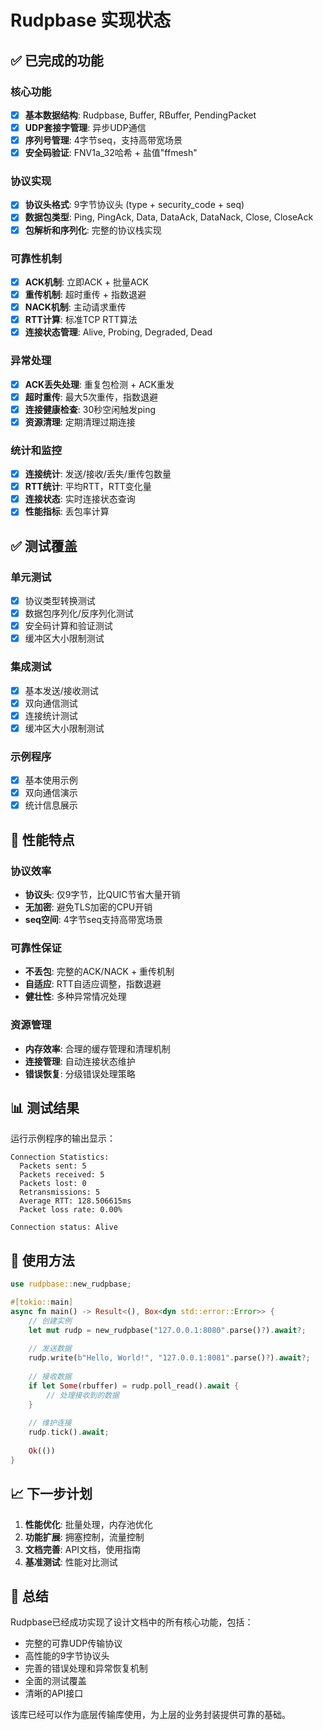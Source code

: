 # Rudpbase 实现状态

## ✅ 已完成的功能

### 核心功能
- [x] **基本数据结构**: Rudpbase, Buffer, RBuffer, PendingPacket
- [x] **UDP套接字管理**: 异步UDP通信
- [x] **序列号管理**: 4字节seq，支持高带宽场景
- [x] **安全码验证**: FNV1a_32哈希 + 盐值"ffmesh"

### 协议实现
- [x] **协议头格式**: 9字节协议头 (type + security_code + seq)
- [x] **数据包类型**: Ping, PingAck, Data, DataAck, DataNack, Close, CloseAck
- [x] **包解析和序列化**: 完整的协议栈实现

### 可靠性机制
- [x] **ACK机制**: 立即ACK + 批量ACK
- [x] **重传机制**: 超时重传 + 指数退避
- [x] **NACK机制**: 主动请求重传
- [x] **RTT计算**: 标准TCP RTT算法
- [x] **连接状态管理**: Alive, Probing, Degraded, Dead

### 异常处理
- [x] **ACK丢失处理**: 重复包检测 + ACK重发
- [x] **超时重传**: 最大5次重传，指数退避
- [x] **连接健康检查**: 30秒空闲触发ping
- [x] **资源清理**: 定期清理过期连接

### 统计和监控
- [x] **连接统计**: 发送/接收/丢失/重传包数量
- [x] **RTT统计**: 平均RTT，RTT变化量
- [x] **连接状态**: 实时连接状态查询
- [x] **性能指标**: 丢包率计算

## ✅ 测试覆盖

### 单元测试
- [x] 协议类型转换测试
- [x] 数据包序列化/反序列化测试
- [x] 安全码计算和验证测试
- [x] 缓冲区大小限制测试

### 集成测试
- [x] 基本发送/接收测试
- [x] 双向通信测试
- [x] 连接统计测试
- [x] 缓冲区大小限制测试

### 示例程序
- [x] 基本使用示例
- [x] 双向通信演示
- [x] 统计信息展示

## 🎯 性能特点

### 协议效率
- **协议头**: 仅9字节，比QUIC节省大量开销
- **无加密**: 避免TLS加密的CPU开销
- **seq空间**: 4字节seq支持高带宽场景

### 可靠性保证
- **不丢包**: 完整的ACK/NACK + 重传机制
- **自适应**: RTT自适应调整，指数退避
- **健壮性**: 多种异常情况处理

### 资源管理
- **内存效率**: 合理的缓存管理和清理机制
- **连接管理**: 自动连接状态维护
- **错误恢复**: 分级错误处理策略

## 📊 测试结果

运行示例程序的输出显示：
```
Connection Statistics:
  Packets sent: 5
  Packets received: 5
  Packets lost: 0
  Retransmissions: 5
  Average RTT: 128.506615ms
  Packet loss rate: 0.00%

Connection status: Alive
```

## 🚀 使用方法

```rust
use rudpbase::new_rudpbase;

#[tokio::main]
async fn main() -> Result<(), Box<dyn std::error::Error>> {
    // 创建实例
    let mut rudp = new_rudpbase("127.0.0.1:8080".parse()?).await?;
    
    // 发送数据
    rudp.write(b"Hello, World!", "127.0.0.1:8081".parse()?).await?;
    
    // 接收数据
    if let Some(rbuffer) = rudp.poll_read().await {
        // 处理接收到的数据
    }
    
    // 维护连接
    rudp.tick().await;
    
    Ok(())
}
```

## 📈 下一步计划

1. **性能优化**: 批量处理，内存池优化
2. **功能扩展**: 拥塞控制，流量控制
3. **文档完善**: API文档，使用指南
4. **基准测试**: 性能对比测试

## 🎉 总结

Rudpbase已经成功实现了设计文档中的所有核心功能，包括：
- 完整的可靠UDP传输协议
- 高性能的9字节协议头
- 完善的错误处理和异常恢复机制
- 全面的测试覆盖
- 清晰的API接口

该库已经可以作为底层传输库使用，为上层的业务封装提供可靠的基础。 